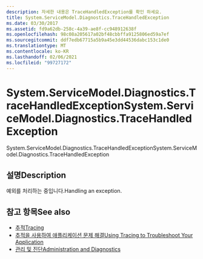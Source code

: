 ```yaml
---
description: 자세한 내용은 TraceHandledException를 확인 하세요.
title: System.ServiceModel.Diagnostics.TraceHandledException
ms.date: 03/30/2017
ms.assetid: fd9a62db-258c-4a39-ae8f-cc948912638f
ms.openlocfilehash: 98c08a205617a02bf48cbbffa9125806ed59a7ef
ms.sourcegitcommit: ddf7edb67715a5b9a45e3dd44536dabc153c1de0
ms.translationtype: MT
ms.contentlocale: ko-KR
ms.lasthandoff: 02/06/2021
ms.locfileid: "99727172"
---
```

# <a name="systemservicemodeldiagnosticstracehandledexception"></a><span data-ttu-id="c4b14-103">System.ServiceModel.Diagnostics.TraceHandledException</span><span class="sxs-lookup"><span data-stu-id="c4b14-103">System.ServiceModel.Diagnostics.TraceHandledException</span></span>

<span data-ttu-id="c4b14-104">System.ServiceModel.Diagnostics.TraceHandledException</span><span class="sxs-lookup"><span data-stu-id="c4b14-104">System.ServiceModel.Diagnostics.TraceHandledException</span></span>  
  
## <a name="description"></a><span data-ttu-id="c4b14-105">설명</span><span class="sxs-lookup"><span data-stu-id="c4b14-105">Description</span></span>  

 <span data-ttu-id="c4b14-106">예외를 처리하는 중입니다.</span><span class="sxs-lookup"><span data-stu-id="c4b14-106">Handling an exception.</span></span>  
  
## <a name="see-also"></a><span data-ttu-id="c4b14-107">참고 항목</span><span class="sxs-lookup"><span data-stu-id="c4b14-107">See also</span></span>

- [<span data-ttu-id="c4b14-108">추적</span><span class="sxs-lookup"><span data-stu-id="c4b14-108">Tracing</span></span>](index.md)
- [<span data-ttu-id="c4b14-109">추적을 사용하여 애플리케이션 문제 해결</span><span class="sxs-lookup"><span data-stu-id="c4b14-109">Using Tracing to Troubleshoot Your Application</span></span>](using-tracing-to-troubleshoot-your-application.md)
- [<span data-ttu-id="c4b14-110">관리 및 진단</span><span class="sxs-lookup"><span data-stu-id="c4b14-110">Administration and Diagnostics</span></span>](../index.md)
